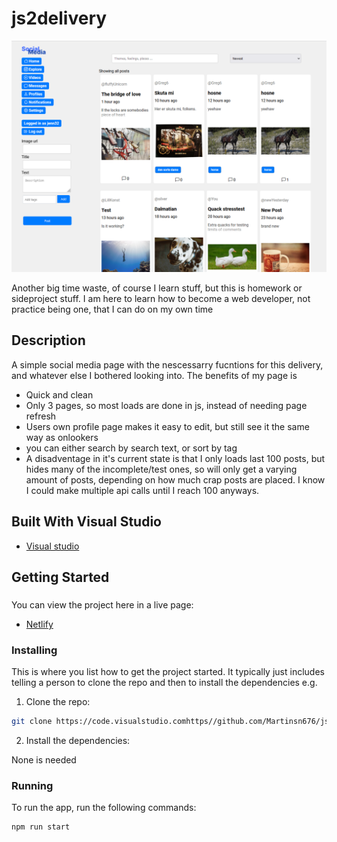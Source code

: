 # js2delivery

![image](https://github.com/Martinsn676/js2delivery/blob/js2/files/Capture.PNG?raw=true)

Another big time waste, of course I learn stuff, but this is homework or sideproject stuff. I am here to learn how to become a web developer, not practice being one, that I can do on my own time

## Description

A simple social media page with the nescessarry fucntions for this delivery, and whatever else I bothered looking into. The benefits of my page is

- Quick and clean
- Only 3 pages, so most loads are done in js, instead of needing page refresh
- Users own profile page makes it easy to edit, but still see it the same way as onlookers
- you can either search by search text, or sort by tag
- A disadventage in it's current state is that I only loads last 100 posts, but hides many of the incomplete/test ones, so will only get a varying amount of posts, depending on how much crap posts are placed. I know I could make multiple api calls until I reach 100 anyways.

## Built With Visual Studio

- [Visual studio](https://code.visualstudio.com/)
  
## Getting Started

###

You can view the project here in a live page:

- [Netlify](https://chipper-gumption-640296.netlify.app/index.html)

### Installing

This is where you list how to get the project started. It typically just includes telling a person to clone the repo and then to install the dependencies e.g.

1. Clone the repo:

```bash
git clone https://code.visualstudio.comhttps//github.com/Martinsn676/js2delivery.git
```

2. Install the dependencies:
   
None is needed

### Running

To run the app, run the following commands:

```bash
npm run start
```


